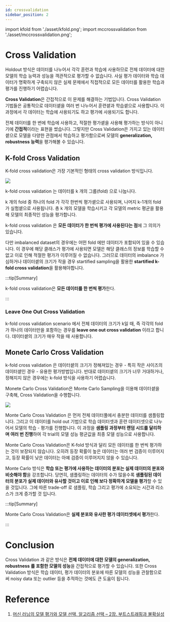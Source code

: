 ```yaml
---
id: crossvalidation
sidebar_position: 2
---
```

import kfold from './asset/kfold.png';
import mccrossvalidation from './asset/mccrossvalidation.png';

# Cross Validation

Holdout 방식은 데이터를 나누어서 각각 훈련과 학습에 사용하므로 전체 데이터에 대한 모델의 학습 능력과 성능을 객관적으로 평가할 수 없습니다. 사실 평가 데이터와 학습 데이터가 명확하게 구축되지 않은 실제 문제에서 직접적으로 모든 데이터를 활용한 학습과 평가를 진행하기 어렵습니다.

**Cross Validation**은 간접적으로 이 문제를 해결하는 기법입니다. Cross Validation 기법들은 공통적으로 데이터셑을 여러 번 나누어서 훈련셑과 학습셑으로 사용합니다. 이 과정에서 각 데이터는 학습에 사용되기도 하고 평가에 사용되기도 합니다.

전체 데이터를 한 번에 학습에 사용하고, 적절한 평가셑을 사용해 평가하는 방식이 아니기에 **간접적**이라는 표현을 썼습니다. 그렇지만 Cross Validation은 가지고 있는 데이터셑으로 모델을 다양한 관점에서 학습하고 평가함으로써 모델의 **generalization, robustness 능력**을 평가해볼 수 있습니다.

## K-fold Cross Validation

K-fold cross validation은 가장 기본적인 형태의 cross validation 방식입니다.

<div style={{textAlign: 'Center'}}>
    <img src={kfold} style={{border: 'solid', width: 500}} />
</div>

k-fold cross validation 는 데이터를 k 개의 그룹(fold) 으로 나눕니다. 

k 개의 fold 중 하나의 fold 가 각각 한번씩 평가셑으로 사용되며, 나머지 k-1개의 fold 가 실험셑으로 사용됩니다. 총 k 개의 모델을 학습시키고 각 모델의 metric 평균을 활용해 모델의 최종적인 성능을 평가합니다. 

k-fold cross validation 은 **모든 데이터가 한 번씩 평가에 사용된다는 점**에 그 의의가 있습니다. 

다만 imbalanced dataset의 경우에는 어떤 fold 에만 데이터가 포함되어 있을 수 있습니다. 이 경우에 해당 클래스가 평가에 사용되면 모델은 해당 클래스의 정보를 학습할 수 없고 이로 인해 적절한 평가가 이루어질 수 없습니다. 그러므로 데이터의 imbalance 가 심하거나 데이터셑의 크기가 작을 경우 startified sampling을 활용한 **startified k-fold cross validation**을 활용해야합니다.

:::tip[Summary]

k-fold cross validation은 **모든 데이터를 한 번씩 평가**한다.

:::

### Leave One Out Cross Validation

k-fold cross validation scenario 에서 전체 데이터의 크기가 k일 때, 즉 각각의 fold가 하나의 데이터만을 포함하는 경우를 **leave one out cross validation** 이라고 합니다. 데이터셑의 크기가 매우 작을 때 사용합니다.

## Monete Carlo Cross Validation

k-fold cross validation 은 데이터셑의 크기가 정해져있는 경우 - 특히 작은 사이즈의 데이터셑인 경우 - 유용한 평가방법입니다. 반대로 데이터셑의 크기가 너무 거대하거나, 정해지지 않은 경우에는 k-fold 방식을 사용하기 어렵습니다. 

Monete Carlo Cross Validation은 Monte Carlo Sampling을 이용해 데이터셑을 구축해, Cross Validation을 수행합니다. 

<div style={{textAlign: 'Center'}}>
    <img src={mccrossvalidation} style={{border: 'solid', width: 500}} />
</div>

Monte Carlo Cross Validation 은 먼저 전체 데이터풀에서 충분한 데이터를 샘플링합니다. 그리고 이 데이터를 hold out 기법으로 학습 데이터셋과 훈련 데이터셋으로 나누어서 모델의 학습 - 평가를 진행합니다. 이 과정을 **샘플링 과정부터 랜덤 시드를 달리하며 여러 번 진행**하여 각 trial의 모델 성능 평균값을 최종 모델 성능으로 사용합니다.

Monte Carlo Cross Validation은 K-fold 방식과 달리 모든 데이터를 한 번씩 평가하는 것이 보장되지 않습니다. 오히려 등장 확률이 높은 데이터는 여러 번 검증이 이루어지고, 등장 확률이 낮은 데이터는 아예 검증이 이루어지지 않을 수 있습니다. 

Monte Carlo 방식은 **학습 또는 평가에 사용하는 데이터의 분포는 실제 데이터의 분포와 비슷해야 함**을 강조합니다. 당연히, 샘플링하는 데이터의 수가 많을수록 **샘플링된 데이터의 분포가 실제 데이터와 유사할 것이고 이로 인해 보다 정확하게 모델을 평가**할 수 있을 것입니다. 그에 따른 trade-off 로 샘플링, 학습 그리고 평가에 소요되는 시간과 리소스가 크게 증가할 것 입니다.

:::tip[Summary]

Monte Carlo Cross Validation은 **실제 분포와 유사한 평가 데이터셋에서 평가**한다.

:::

# Conclusion

Cross Validation 과 같은 방식은 **전체 데이터에 대한 모델의 generalization, robustness 를 포함한 모델의 성능**을 간접적으로 평가할 수 있습니다. 또한 Cross Validation 방식은 학습 데이터, 평가 데이터의 분포에 따른 모델의 성능을 관찰함으로써 noisy data 또는 outlier 등을 추적하는 것에도 큰 도움이 됩니다.

# Reference

1. [머신 러닝의 모델 평가와 모델 선택, 알고리즘 선택 – 2장. 부트스트래핑과 불확실성](https://tensorflow.blog/%EB%A8%B8%EC%8B%A0-%EB%9F%AC%EB%8B%9D%EC%9D%98-%EB%AA%A8%EB%8D%B8-%ED%8F%89%EA%B0%80%EC%99%80-%EB%AA%A8%EB%8D%B8-%EC%84%A0%ED%83%9D-%EC%95%8C%EA%B3%A0%EB%A6%AC%EC%A6%98-%EC%84%A0%ED%83%9D-2/)